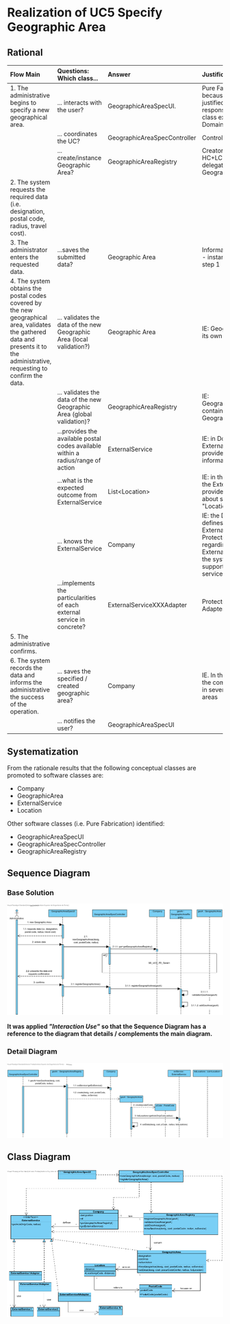 # Realization of UC5  Specify Geographic Area

## Rational

  | Flow Main                                                                                        | Questions: Which class...                                      | Answer                                       | Justification                                                                                                         |
|:-------------------------------------------------------------------------------------------------------|:------------------------------------------------------------|:-----------------------------------------------|:---------------------------------------------------------------------------------------------------------------------|
| 1. The administrative begins to specify a new geographical area. | ... interacts with the user? | GeographicAreaSpecUI.                          | Pure Fabrication, because it is not justified to attribute this responsibility to any class existing in the Domain Model. |
|| ... coordinates the UC?                                                                              | GeographicAreaSpecController                                | Controller.                                    |                                                                                                                      |
|| ... create/instance Geographic Area?          | GeographicAreaRegistry                                               | Creator (Rule 1) + HC+LC : Company delegates to GeographicAreaRegistry                              |                                                                                                                      |
| 2. The system requests the required data (i.e. designation, postal code, radius, travel cost).  |                  |                                                |                                                                                                                      |
| 3.	The administrator enters the requested data.   | ...saves the submitted data?                    |Geographic Area                                    | Information Expert (IE) - instance created in step 1                                                                                              |
| 4.	 The system obtains the postal codes covered by the new geographical area, validates the gathered data and presents it to the administrative, requesting to confirm the data.                                                              | ... validates the data of the new Geographic Area (local validation?) | Geographic Area                                     | IE: Geographic Area has its own data                                                                                                                    |
|| ... validates the data of the new Geographic Area (global validation)?                                           | GeographicAreaRegistry                                               | IE: GeographicAreaRegistry contains/adds Geographic Area |                                                                                                                      |
||...provides the available postal codes available within a radius/range of action|ExternalService|IE: in Domain Model External Service provides this information. |
||...what is the expected outcome from ExternalService|List\<Location>|IE: in the Domain Model the ExternalService provides information about several "Location" lists. |
||... knows the ExternalService|Company|IE: the Domain Model defines the ExternalService. Protected Variation regarding ExternalService since the system must support several external services|
||...implements the particularities of each external service in concrete?|ExternalServiceXXXAdapter|ProtectedVariation + Adapter|
| 5. The administrative confirms.                                                                     |                                                             |                                                |                                                                                                                      |
| 6.	The system records the data and informs the administrative the success of the operation.                           | ... saves the specified / created geographic area?                            | Company                                 | IE. In the Domain Model the company operates in several geographical areas                                                                |
|| ... notifies the user?                                                                                   | GeographicAreaSpecUI                                        |                                                |                                                                                                                      |

## Systematization ##

 From the rationale results that the following conceptual classes are promoted to software classes are:

 * Company
 * GeographicArea
 * ExternalService
 * Location

Other software classes (i.e. Pure Fabrication) identified:  

 * GeographicAreaSpecUI  
 * GeographicAreaSpecController
 * GeographicAreaRegistry


##	Sequence Diagram
### Base Solution
![SD_UC5.png](SD_UC5.png)

**It was applied _"Interaction Use"_ so that the Sequence Diagram has a reference to the diagram that details / complements the main diagram.**


### Detail Diagram

![SD_UC5_Detail.png](SD_UC5_Detail.png)


##	Class Diagram

![CD_UC5.png](CD_UC5.png)